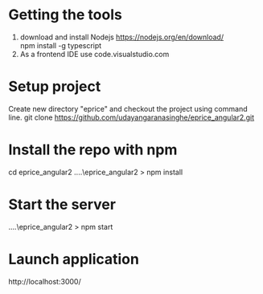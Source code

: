 # Getting the tools
 1. download and install Nodejs https://nodejs.org/en/download/ <br>
    npm install -g typescript
 2. As a frontend IDE use code.visualstudio.com

# Setup project
 Create new directory "eprice" and checkout the project using command line. 
 git clone https://github.com/udayangaranasinghe/eprice_angular2.git

# Install the repo with npm
 cd eprice_angular2
 ....\eprice_angular2 > npm install 
 
# Start the server
....\eprice_angular2 > npm start 

# Launch application
http://localhost:3000/



